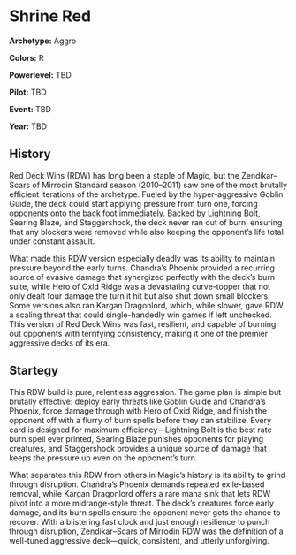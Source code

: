 # Shrine Red

**Archetype:** Aggro

**Colors:** R

**Powerlevel:** TBD

**Pilot:** TBD

**Event:** TBD

**Year:** TBD

## History

Red Deck Wins (RDW) has long been a staple of Magic, but the Zendikar–Scars of Mirrodin Standard season (2010–2011) saw one of the most brutally efficient iterations of the archetype. Fueled by the hyper-aggressive Goblin Guide, the deck could start applying pressure from turn one, forcing opponents onto the back foot immediately. Backed by Lightning Bolt, Searing Blaze, and Staggershock, the deck never ran out of burn, ensuring that any blockers were removed while also keeping the opponent’s life total under constant assault.

What made this RDW version especially deadly was its ability to maintain pressure beyond the early turns. Chandra’s Phoenix provided a recurring source of evasive damage that synergized perfectly with the deck’s burn suite, while Hero of Oxid Ridge was a devastating curve-topper that not only dealt four damage the turn it hit but also shut down small blockers. Some versions also ran Kargan Dragonlord, which, while slower, gave RDW a scaling threat that could single-handedly win games if left unchecked. This version of Red Deck Wins was fast, resilient, and capable of burning out opponents with terrifying consistency, making it one of the premier aggressive decks of its era.

## Startegy

This RDW build is pure, relentless aggression. The game plan is simple but brutally effective: deploy early threats like Goblin Guide and Chandra’s Phoenix, force damage through with Hero of Oxid Ridge, and finish the opponent off with a flurry of burn spells before they can stabilize. Every card is designed for maximum efficiency—Lightning Bolt is the best rate burn spell ever printed, Searing Blaze punishes opponents for playing creatures, and Staggershock provides a unique source of damage that keeps the pressure up even on the opponent’s turn.

What separates this RDW from others in Magic’s history is its ability to grind through disruption. Chandra’s Phoenix demands repeated exile-based removal, while Kargan Dragonlord offers a rare mana sink that lets RDW pivot into a more midrange-style threat. The deck’s creatures force early damage, and its burn spells ensure the opponent never gets the chance to recover. With a blistering fast clock and just enough resilience to punch through disruption, Zendikar–Scars of Mirrodin RDW was the definition of a well-tuned aggressive deck—quick, consistent, and utterly unforgiving.
